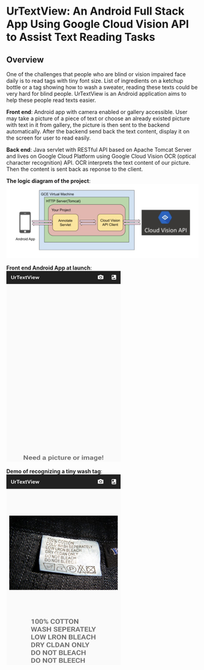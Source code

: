 # UrTextView: An Android Full Stack App Using Google Cloud Vision API to Assist Text Reading Tasks
## Overview
One of the challenges that people who are blind or vision impaired face daily is to read tags with tiny font size. List of ingredients on a ketchup bottle or a tag showing how to wash a sweater, reading these texts could be very hard for blind people. 
UrTextView is an Android application aims to help these people read texts easier.

**Front end**: Android app with camera enabled or gallery accessible. User may take a picture of a piece of text or choose an already existed picture with text in it from gallery, the picture is then sent to the backend
automatically. After the backend send back the text content, display it on the screen for user to read easily.

**Back end**: Java servlet with RESTful API based on Apache Tomcat Server and lives on Google Cloud Platform using Google Cloud Vision OCR (optical character recognition) API. OCR interprets the text content of our picture. Then the content is sent back as reponse to the client.

**The logic diagram of the project**:  
![logic](https://github.com/ZjWeb200/UrTextView/blob/master/logic.JPG)

**Front end Android App at launch**: <br />
<img src="https://github.com/ZjWeb200/UrTextView/blob/master/frontend.jpg" width="300" height="500">

**Demo of recognizing a tiny wash tag**: <br />
<img src="https://github.com/ZjWeb200/UrTextView/blob/master/demo.png" width="300" height="500">
